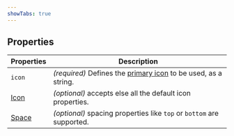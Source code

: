 ```yaml
---
showTabs: true
---
```


## Properties

| Properties                                  | Description                                                                       |
| ------------------------------------------- | --------------------------------------------------------------------------------- |
| `icon`                                      | _(required)_ Defines the [primary icon](/icons/primary) to be used, as a string. |
| [Icon](/uilib/components/icon/properties)   | _(optional)_ accepts else all the default icon properties.                        |
| [Space](/uilib/components/space/properties) | _(optional)_ spacing properties like `top` or `bottom` are supported.             |
